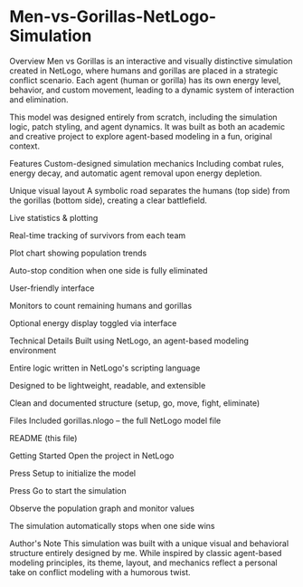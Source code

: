 # Men-vs-Gorillas-NetLogo-Simulation
Overview
Men vs Gorillas is an interactive and visually distinctive simulation created in NetLogo, where humans and gorillas are placed in a strategic conflict scenario. Each agent (human or gorilla) has its own energy level, behavior, and custom movement, leading to a dynamic system of interaction and elimination.

This model was designed entirely from scratch, including the simulation logic, patch styling, and agent dynamics. It was built as both an academic and creative project to explore agent-based modeling in a fun, original context.

 Features
Custom-designed simulation mechanics
Including combat rules, energy decay, and automatic agent removal upon energy depletion.

Unique visual layout
A symbolic road separates the humans (top side) from the gorillas (bottom side), creating a clear battlefield.

Live statistics & plotting

Real-time tracking of survivors from each team

Plot chart showing population trends

Auto-stop condition when one side is fully eliminated

User-friendly interface

Monitors to count remaining humans and gorillas

Optional energy display toggled via interface

 Technical Details
Built using NetLogo, an agent-based modeling environment

Entire logic written in NetLogo's scripting language

Designed to be lightweight, readable, and extensible

Clean and documented structure (setup, go, move, fight, eliminate)

 Files Included
gorillas.nlogo – the full NetLogo model file

README (this file)

 Getting Started
Open the project in NetLogo

Press Setup to initialize the model

Press Go to start the simulation

Observe the population graph and monitor values

The simulation automatically stops when one side wins

 Author's Note
This simulation was built with a unique visual and behavioral structure entirely designed by me. While inspired by classic agent-based modeling principles, its theme, layout, and mechanics reflect a personal take on conflict modeling with a humorous twist.


